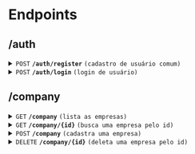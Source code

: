 # Endpoints

## /auth

<details>
 <summary><code>POST</code> <code><b>/auth/register</b></code> <code>(cadastro de usuário comum)</code></summary>

### Body

```http
Content-Type: application/json

{
    "name": "nome do usuário",
    "email": "email do usuário",
    "companyId": "id da empresa",
    "password": "senha"
}
```

### Respostas

> | Código HTTP     | Descrição                                                                          |
> |-----------------| ------------
> | 200             | Usuário cadastrado com sucesso
> | 400             | Request mal formada

</details>

<details>
 <summary><code>POST</code> <code><b>/auth/login</b></code> <code>(login de usuário)</code></summary>

### Body

```http
Content-Type: application/json

{
    "email": "email do usuário",
    "password": "senha"
}
```

### Respostas

> | Código HTTP     | Conteúdo        | Descrição
> |-----------------| --------------- | ------------
> | 200             | Token JWT       | Login realizado com sucesso
> | 400             | Problem details | Request mal formada
> | 403             |                 | Credenciais inválidas

</details>

## /company

<details>
 <summary><code>GET</code> <code><b>/company</b></code> <code>(lista as empresas)</code></summary>

### Headers

```http
Content-Type: application/json

Authorization: Bearer {token}
```

### Respostas

> | Código HTTP     | Conteúdo         | Descrição
> |-----------------| ---------------- | ------------
> | 200             | Array de objetos | Retorna as empresas cadastradas
> | 403             |                  | Não autorizado (precisa enviar o token no header)

</details>

<details>
 <summary><code>GET</code> <code><b>/company/{id}</b></code> <code>(busca uma empresa pelo id)</code></summary>

### Headers

```http
Content-Type: application/json

Authorization: Bearer {token}
```

### Respostas

> | Código HTTP     | Conteúdo         | Descrição
> |-----------------| ---------------- | ------------
> | 200             | Objeto           | Empresa encontrada
> | 403             |                  | Não autorizado (precisa enviar o token no header)
> | 404             | Problem details  | Empresa não encontrada

</details>

<details>
 <summary><code>POST</code> <code><b>/company</b></code> <code>(cadastra uma empresa)</code></summary>

### Body

```http
Content-Type: application/json

{
    "name": "nome da empresa"
}
```

### Headers

```http
Content-Type: application/json

Authorization: Bearer {token}
```

### Respostas

> | Código HTTP     | Conteúdo         | Descrição
> |-----------------| ---------------- | ------------
> | 200             | Objeto           | Empresa cadastrada
> | 403             |                  | Não autorizado (precisa enviar o token no header)

</details>

<details>
 <summary><code>DELETE</code> <code><b>/company/{id}</b></code> <code>(deleta uma empresa pelo id)</code></summary>

### Headers

```http
Content-Type: application/json

Authorization: Bearer {token}
```

### Respostas

> | Código HTTP     | Conteúdo         | Descrição
> |-----------------| ---------------- | ------------
> | 200             |                  | Empresa deletada
> | 403             |                  | Não autorizado (precisa enviar o token no header)

</details>